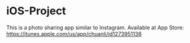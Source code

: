 # iOS-Project
This is a photo sharing app similar to Instagram.
Available at App Store: https://itunes.apple.com/us/app/chuanli/id1273951138
